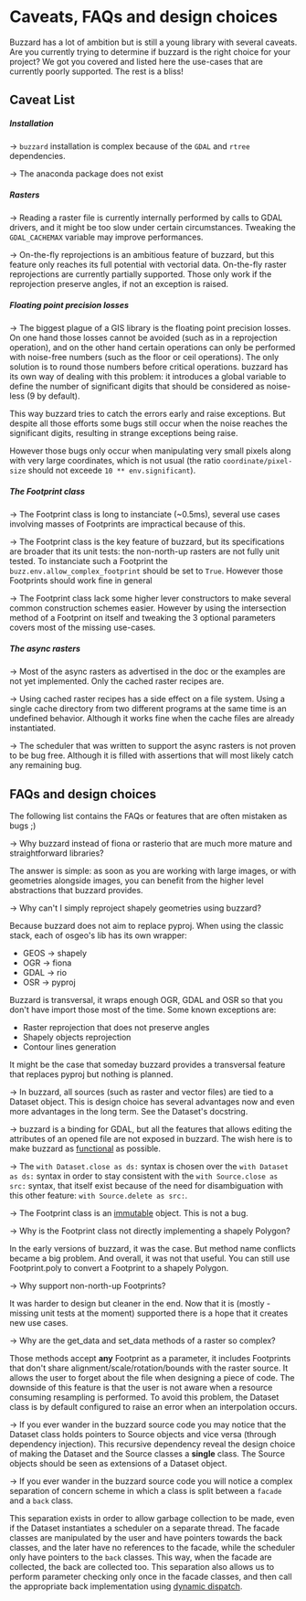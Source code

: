 # Caveats, FAQs and design choices
Buzzard has a lot of ambition but is still a young library with several caveats. Are you currently trying to determine if buzzard is the right choice for your project? We got you covered and listed here the use-cases that are currently poorly supported. The rest is a bliss!

## Caveat List
##### Installation
→ `buzzard` installation is complex because of the `GDAL` and `rtree` dependencies.

→ The anaconda package does not exist

##### Rasters
→ Reading a raster file is currently internally performed by calls to GDAL drivers, and it might be too slow under certain circumstances. Tweaking the `GDAL_CACHEMAX` variable may improve performances.

→ On-the-fly reprojections is an ambitious feature of buzzard, but this feature only reaches its full potential with vectorial data. On-the-fly raster reprojections are currently partially supported. Those only work if the reprojection preserve angles, if not an exception is raised.

##### Floating point precision losses
→ The biggest plague of a GIS library is the floating point precision losses. On one hand those losses cannot be avoided (such as in a reprojection operation), and on the other hand certain operations can only be performed with noise-free numbers (such as the floor or ceil operations). The only solution is to round those numbers before critical operations. buzzard has its own way of dealing with this problem: it introduces a global variable to define the number of significant digits that should be considered as noise-less (9 by default).

This way buzzard tries to catch the errors early and raise exceptions. But despite all those efforts some bugs still occur when the noise reaches the significant digits, resulting in strange exceptions being raise.

However those bugs only occur when manipulating very small pixels along with very large coordinates, which is not usual (the ratio `coordinate/pixel-size` should not exceede `10 ** env.significant`).

<!-- Luckily enough, buzzard supports on-the-fly reprojections, and it is easy to setup a working spatial reference system centered on 0. Doing so will prevent almost all problems. -->

##### The Footprint class
→ The Footprint class is long to instanciate (~0.5ms), several use cases involving masses of Footprints are impractical because of this.

→ The Footprint class is the key feature of buzzard, but its specifications are broader that its unit tests: the non-north-up rasters are not fully unit tested. To instanciate such a Footprint the `buzz.env.allow_complex_footprint` should be set to `True`. However those Footprints should work fine in general

→ The Footprint class lack some higher lever constructors to make several common construction schemes easier. However by using the intersection method of a Footprint on itself and tweaking the 3 optional parameters covers most of the missing use-cases.

##### The async rasters
→ Most of the async rasters as advertised in the doc or the examples are not yet implemented. Only the cached raster recipes are.

→ Using cached raster recipes has a side effect on a file system. Using a single cache directory from two different programs at the same time is an undefined behavior. Although it works fine when the cache files are already instantiated.

→ The scheduler that was written to support the async rasters is not proven to be bug free. Although it is filled with assertions that will most likely catch any remaining bug.

## FAQs and design choices
The following list contains the FAQs or features that are often mistaken as bugs ;)

→ Why buzzard instead of fiona or rasterio that are much more mature and straightforward libraries?

The answer is simple: as soon as you are working with large images, or with geometries alongside images, you can benefit from the higher level abstractions that buzzard provides.

→ Why can't I simply reproject shapely geometries using buzzard?

Because buzzard does not aim to replace pyproj. When using the classic stack, each of osgeo's lib has its own wrapper:
- GEOS -> shapely
- OGR -> fiona
- GDAL -> rio
- OSR -> pyproj

Buzzard is transversal, it wraps enough OGR, GDAL and OSR so that you don't have import those most of the time. Some known exceptions are:
- Raster reprojection that does not preserve angles
- Shapely objects reprojection
- Contour lines generation

It might be the case that someday buzzard provides a transversal feature that replaces pyproj but nothing is planned.

→ In buzzard, all sources (such as raster and vector files) are tied to a Dataset object. This is design choice has several advantages now and even more advantages in the long term. See the Dataset's docstring.

→ buzzard is a binding for GDAL, but all the features that allows editing the attributes of an opened file are not exposed in buzzard. The wish here is to make buzzard as [functional](https://en.wikipedia.org/wiki/Functional_programming) as possible.

→ The `with Dataset.close as ds:` syntax is chosen over the `with Dataset as ds:`  syntax in order to stay consistent with the `with Source.close as src:` syntax, that itself exist because of the need for disambiguation with this other feature: `with Source.delete as src:`.

→ The Footprint class is an [immutable](https://en.wikipedia.org/wiki/Immutable_object) object. This is not a bug.

→ Why is the Footprint class not directly implementing a shapely Polygon?

In the early versions of buzzard, it was the case. But method name conflicts became a big problem. And overall, it was not that useful. You can still use Footprint.poly to convert a Footprint to a shapely Polygon.

→ Why support non-north-up Footprints?

It was harder to design but cleaner in the end. Now that it is (mostly - missing unit tests at the moment) supported there is a hope that it creates new use cases.

→ Why are the get_data and set_data methods of a raster so complex?

Those methods accept **any** Footprint as a parameter, it includes Footprints that don't share alignment/scale/rotation/bounds with the raster source. It allows the user to forget about the file when designing a piece of code. The downside of this feature is that the user is not aware when a resource consuming resampling is performed. To avoid this problem, the Dataset class is by default configured to raise an error when an interpolation occurs.

→ If you ever wander in the buzzard source code you may notice that the Dataset class holds pointers to Source objects and vice versa (through dependency injection). This recursive dependency reveal the design choice of making the Dataset and the Source classes a **single** class. The Source objects should be seen as extensions of a Dataset object.

→ If you ever wander in the buzzard source code you will notice a complex separation of concern scheme in which a class is split between a  `facade` and a `back` class.

This separation exists in order to allow garbage collection to be made, even if the Dataset instantiates a scheduler on a separate thread. The facade classes are manipulated by the user and have pointers towards the back classes, and the later have no references to the facade, while the scheduler only have pointers to the `back` classes. This way, when the facade are collected, the back are collected too. This separation also allows us to perform parameter checking only once in the facade classes, and then call the appropriate back implementation using [dynamic dispatch](https://en.wikipedia.org/wiki/Dynamic_dispatch).
